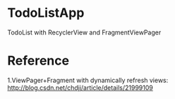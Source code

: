# TodoListApp
TodoList with RecyclerView and FragmentViewPager

# Reference
1.ViewPager+Fragment with dynamically refresh views:
http://blog.csdn.net/chdjj/article/details/21999109
